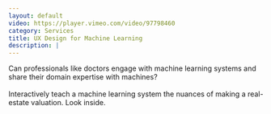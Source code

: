 ```yaml
---
layout: default
video: https://player.vimeo.com/video/97798460
category: Services
title: UX Design for Machine Learning
description: |
---
```

Can professionals like doctors engage with machine learning systems and share their domain expertise with machines?
<br><br>
Interactively teach a machine learning system the nuances of making a real-estate valuation. Look inside.
